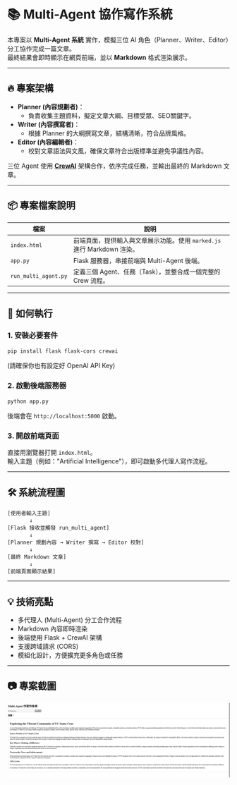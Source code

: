 # 📚 Multi-Agent 協作寫作系統

本專案以 **Multi-Agent 系統** 實作，模擬三位 AI 角色（Planner、Writer、Editor）分工協作完成一篇文章。  
最終結果會即時顯示在網頁前端，並以 **Markdown** 格式渲染展示。

---

## 🔥 專案架構

- **Planner (內容規劃者)**：  
  - 負責收集主題資料，擬定文章大綱、目標受眾、SEO關鍵字。
- **Writer (內容撰寫者)**：  
  - 根據 Planner 的大綱撰寫文章，結構清晰，符合品牌風格。
- **Editor (內容編輯者)**：  
  - 校對文章語法與文風，確保文章符合出版標準並避免爭議性內容。

三位 Agent 使用 [**CrewAI**](https://docs.crewai.com/) 架構合作，依序完成任務，並輸出最終的 Markdown 文章。

---

## 📦 專案檔案說明

| 檔案             | 說明                          |
|------------------|-------------------------------|
| `index.html`     | 前端頁面，提供輸入與文章展示功能。使用 `marked.js` 進行 Markdown 渲染。 |
| `app.py`         | Flask 服務器，串接前端與 Multi-Agent 後端。 |
| `run_multi_agent.py` | 定義三個 Agent、任務（Task），並整合成一個完整的 Crew 流程。 |

---

## 🚀 如何執行

### 1. 安裝必要套件

```bash
pip install flask flask-cors crewai
```

(請確保你也有設定好 OpenAI API Key)

### 2. 啟動後端服務器

```bash
python app.py
```

後端會在 `http://localhost:5000` 啟動。

### 3. 開啟前端頁面

直接用瀏覽器打開 `index.html`。  
輸入主題（例如："Artificial Intelligence"），即可啟動多代理人寫作流程。

---

## 🛠 系統流程圖

```
[使用者輸入主題] 
       ↓
[Flask 接收並觸發 run_multi_agent]
       ↓
[Planner 規劃內容 → Writer 撰寫 → Editor 校對]
       ↓
[最終 Markdown 文章]
       ↓
[前端頁面顯示結果]
```

---

## 💡 技術亮點

- 多代理人 (Multi-Agent) 分工合作流程
- Markdown 內容即時渲染
- 後端使用 Flask + CrewAI 架構
- 支援跨域請求 (CORS)
- 模組化設計，方便擴充更多角色或任務


---

## 📷 專案截圖

![使用畫面截圖](screenshot.png)



